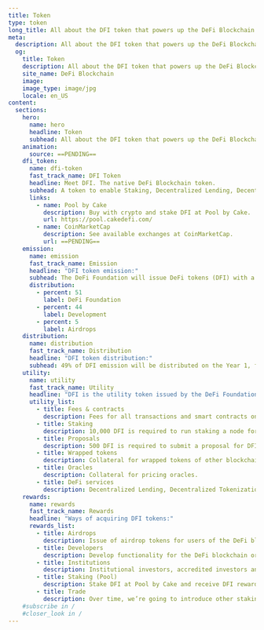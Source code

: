 ```yaml
---
title: Token
type: token
long_title: All about the DFI token that powers up the DeFi Blockchain.
meta:
  description: All about the DFI token that powers up the DeFi Blockchain.
  og:
    title: Token
    description: All about the DFI token that powers up the DeFi Blockchain.
    site_name: DeFi Blockchain
    image: 
    image_type: image/jpg
    locale: en_US
content:
  sections:
    hero:
      name: hero
      headline: Token
      subhead: All about the DFI token that powers up the DeFi Blockchain.
    animation:
      source: ==PENDING==
    dfi_token:
      name: dfi-token
      fast_track_name: DFI Token
      headline: Meet DFI. The native DeFi Blockchain token.
      subhead: A token to enable Staking, Decentralized Lending, Decentralized Tokenization on a single blockchain.
      links:
        - name: Pool by Cake
          description: Buy with crypto and stake DFI at Pool by Cake.
          url: https://pool.cakedefi.com/
        - name: CoinMarketCap
          description: See available exchanges at CoinMarketCap.
          url: ==PENDING==
    emission:
      name: emission
      fast_track_name: Emission
      headline: "DFI token emission:"
      subhead: The DeFi Foundation will issue DeFi tokens (DFI) with a 1,000,000,000 (1 billion) lifetime cap.
      distribution:
        - percent: 51
          label: DeFi Foundation
        - percent: 44
          label: Development
        - percent: 5
          label: Airdrops
    distribution:
      name: distribution
      fast_track_name: Distribution
      headline: "DFI token distribution:"
      subhead: 49% of DFI emission will be distributed on the Year 1, followed by half of the remaning amount, each year.
    utility:
      name: utility
      fast_track_name: Utility
      headline: "DFI is the utility token issued by the DeFi Foundation:"
      utility_list:
        - title: Fees & contracts
          description: Fees for all transactions and smart contracts on the DeFi Blockchain.
        - title: Staking
          description: 10,000 DFI is required to run staking a node for DeFI Blockchain.
        - title: Proposals
          description: 500 DFI is required to submit a proposal for DFI community budget.
        - title: Wrapped tokens
          description: Collateral for wrapped tokens of other blockchain on DFI.
        - title: Oracles
          description: Collateral for pricing oracles.
        - title: DeFi services
          description: Decentralized Lending, Decentralized Tokenization of assets.
    rewards:
      name: rewards
      fast_track_name: Rewards
      headline: "Ways of acquiring DFI tokens:"
      rewards_list:
        - title: Airdrops
          description: Issue of airdrop tokens for users of the DeFi blockchain.
        - title: Developers
          description: Develop functionality for the DeFi blockchain or DeFi dApps.
        - title: Institutions
          description: Institutional investors, accredited investors and funds.
        - title: Staking (Pool)
          description: Stake DFI at Pool by Cake and receive DFI rewards.
        - title: Trade
          description: Over time, we’re going to introduce other staking platforms and exchanges.
    #subscribe in /
    #closer_look in /
---
```

